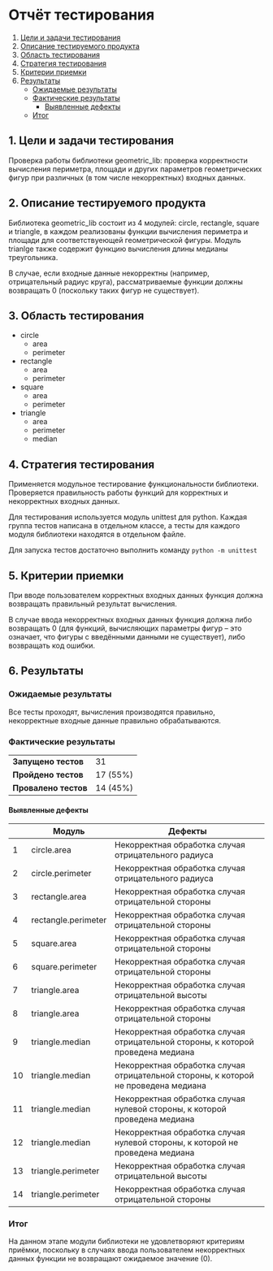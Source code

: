 # Отчёт тестирования

1. [Цели и задачи тестирования](#1-цели-и-задачи-тестирования)
2. [Описание тестируемого продукта](#2-описание-тестируемого-продукта)
3. [Область тестирования](#3-область-тестирования)
4. [Стратегия тестирования](#4-стратегия-тестирования)
5. [Критерии приемки](#5-критерии-приемки)
6. [Результаты](#6-результаты)
    * [Ожидаемые результаты](#ожидаемые-результаты)
    * [Фактические результаты](#фактические-результаты)
        * [Выявленные дефекты](#выявленные-дефекты)
    * [Итог](#итог)

## 1. Цели и задачи тестирования
Проверка работы библиотеки geometric_lib: проверка корректности вычисления периметра, площади и других параметров геометрических фигур при различных (в том числе некорректных) входных данных.

## 2. Описание тестируемого продукта
Библиотека geometric_lib состоит из 4 модулей: circle, rectangle, square и triangle, в каждом реализованы функции вычисления периметра и площади для соответствуеющей геометрической фигуры. Модуль trianlge также содержит функцию вычисления длины медианы треугольника.

В случае, если входные данные некорректны (например, отрицательный радиус круга), рассматриваемые функции должны возвращать 0 (поскольку таких фигур не существует).

## 3. Область тестирования
* circle
    * area
    * perimeter
* rectangle
    * area
    * perimeter
* square
    * area
    * perimeter
* triangle
    * area
    * perimeter
    * median

## 4. Стратегия тестирования
Применяется модульное тестирование функциональности библиотеки. Проверяется правильность работы функций для корректных и некорректных входных данных.

Для тестирования используется модуль unittest для python. Каждая группа тестов написана в отдельном классе, а тесты для каждого модуля библиотеки находятся в отдельном файле.

Для запуска тестов достаточно выполнить команду ```python -m unittest```

## 5. Критерии приемки
При вводе пользователем корректных входных данных функция должна возвращать правильный результат вычисления.

В случае ввода некорректных входных данных функция должна либо возвращать 0 (для функций, вычисляющих параметры фигур – это означает, что фигуры с введёнными данными не существует), либо возвращать код ошибки.

## 6. Результаты
### Ожидаемые результаты
Все тесты проходят, вычисления производятся правильно, некорректные входные данные правильно обрабатываются.

### Фактические результаты
|||
|-|-|
|__Запущено тестов__|31|
|__Пройдено тестов__|17 (55%)|
|__Провалено тестов__|14 (45%)|

#### Выявленные дефекты
|  |Модуль             |Дефекты                                                                            |
|--|-------------------|-----------------------------------------------------------------------------------|
|1 |circle.area        |Некорректная обработка случая отрицательного радиуса                               |
|2 |circle.perimeter   |Некорректная обработка случая отрицательного радиуса                               |
|3 |rectangle.area     |Некорректная обработка случая отрицательной стороны                                |
|4 |rectangle.perimeter|Некорректная обработка случая отрицательной стороны                                |
|5 |square.area        |Некорректная обработка случая отрицательной стороны                                |
|6 |square.perimeter   |Некорректная обработка случая отрицательной стороны                                |
|7 |triangle.area      |Некорректная обработка случая отрицательной высоты                                 |
|8 |triangle.area      |Некорректная обработка случая отрицательной стороны                                |
|9 |triangle.median    |Некорректная обработка случая отрицательной стороны, к которой проведена медиана   |
|10|triangle.median    |Некорректная обработка случая отрицательной стороны, к которой не проведена медиана|
|11|triangle.median    |Некорректная обработка случая нулевой стороны, к которой проведена медиана         |
|12|triangle.median    |Некорректная обработка случая нулевой стороны, к которой не проведена медиана      |
|13|triangle.perimeter |Некорректная обработка случая отрицательной высоты                                 |
|14|triangle.perimeter |Некорректная обработка случая отрицательной стороны                                |

### Итог
На данном этапе модули библиотеки не удовлетворяют критериям приёмки, поскольку в случаях ввода пользователем некорректных данных функции не возвращают ожидаемое значение (0).
